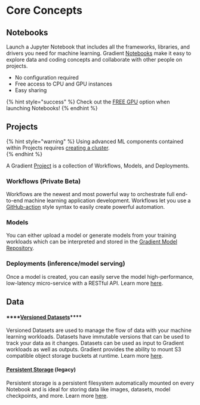 # Core Concepts

## Notebooks

Launch a Jupyter Notebook that includes all the frameworks, libraries, and drivers you need for machine learning. Gradient [Notebooks](../../explore-train-deploy/about/) make it easy to explore data and coding concepts and collaborate with other people on projects. 

* No configuration required
* Free access to CPU and GPU instances
* Easy sharing

{% hint style="success" %}
Check out the [FREE GPU](../../more/instance-types/free-instances.md) option when launching Notebooks!
{% endhint %}

## Projects

{% hint style="warning" %}
Using advanced ML components contained within Projects requires [creating a cluster](../../gradient-private-cloud/about/setup/managed-installation.md).   
{% endhint %}

A Gradient [Project](../managing-projects/) is a collection of Workflows, Models, and Deployments. 

### Workflows \(Private Beta\)

Workflows are the newest and most powerful way to orchestrate full end-to-end machine learning application development.  Workflows let you use a [GitHub-action](https://docs.github.com/en/actions) style syntax to easily create powerful automation.

### Models

You can either upload a model or generate models from your training workloads which can be interpreted and stored in the [Gradient Model Repository](../../data/models/).  

### Deployments \(inference/model serving\)

Once a model is created, you can easily serve the model high-performance, low-latency micro-service with a RESTful API. Learn more [here](../../explore-train-deploy/deployments-overview/).

## Data

#### \*\*\*\*[**Versioned Datasets**](../../data/data-overview/private-datasets-repository/)\*\*\*\*

Versioned Datasets are used to manage the flow of data with your machine learning workloads. Datasets have immutable versions that can be used to track your data as it changes. Datasets can be used as input to Gradient workloads as well as outputs. Gradient provides the ability to mount S3 compatible object storage buckets at runtime.  Learn more [here](../../data/data-overview/private-datasets-repository/).

#### [Persistent Storage](../../data/data-overview/#persistent-storage) \(legacy\)

Persistent storage is a persistent filesystem automatically mounted on every Notebook and is ideal for storing data like images, datasets, model checkpoints, and more. Learn more [here](../../data/data-overview/#persistent-storage).

